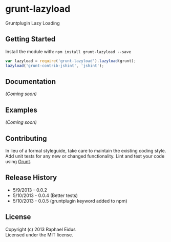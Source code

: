 # grunt-lazyload

Gruntplugin Lazy Loading

## Getting Started
Install the module with: `npm install grunt-lazyload --save`

```javascript
var lazyload = require('grunt-lazyload').lazyload(grunt);
lazyload('grunt-contrib-jshint', 'jshint');
```

## Documentation
_(Coming soon)_

## Examples
_(Coming soon)_

## Contributing
In lieu of a formal styleguide, take care to maintain the existing coding style. Add unit tests for any new or changed functionality. Lint and test your code using [Grunt](http://gruntjs.com/).

## Release History
* 5/9/2013 - 0.0.2
* 5/10/2013 - 0.0.4 (Better tests)
* 5/10/2013 - 0.0.5 (gruntplugin keyword added to npm)

## License
Copyright (c) 2013 Raphael Eidus  
Licensed under the MIT license.
